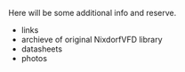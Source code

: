 Here will be some additional info and reserve.

- links
- archieve of original NixdorfVFD library
- datasheets
- photos
